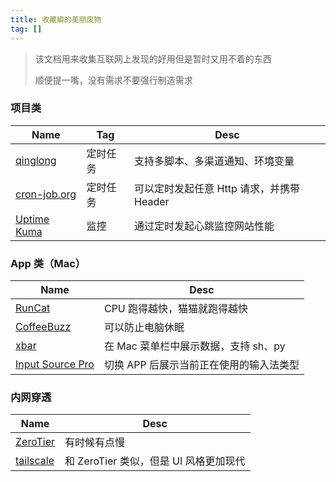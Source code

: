 ```yaml
---
title: 收藏癖的美丽废物
tag: [] 
---
```


> 该文档用来收集互联网上发现的好用但是暂时又用不着的东西
>
> 顺便提一嘴，没有需求不要强行制造需求

### 项目类

| Name             | Tag  | Desc                        |
| ---------------- | ---- | --------------------------- |
| [qinglong][]     | 定时任务 | 支持多脚本、多渠道通知、环境变量            |
| [cron-job.org][] | 定时任务 | 可以定时发起任意 Http 请求，并携带 Header |
| [Uptime Kuma][]  | 监控   | 通过定时发起心跳监控网站性能              |

### App 类（Mac）

| Name                 | Desc                    |
| -------------------- | ----------------------- |
| [RunCat][]           | CPU 跑得越快，猫猫就跑得越快        |
| [CoffeeBuzz][]       | 可以防止电脑休眠                |
| [xbar][]             | 在 Mac 菜单栏中展示数据，支持 sh、py |
| [Input Source Pro][] | 切换 APP 后展示当前正在使用的输入法类型  |

### 内网穿透

| Name          | Desc                       |
| ------------- | -------------------------- |
| [ZeroTier][]  | 有时候有点慢                     |
| [tailscale][] | 和 ZeroTier 类似，但是 UI 风格更加现代 |

​​<!-- +++++++++ 下面是引用式链接 +++++++++ -->

[qinglong]: https://github.com/whyour/qinglong

[cron-job.org]: https://console.cron-job.org

[Uptime Kuma]: https://github.com/louislam/uptime-kuma

[RunCat]: https://kyome.io/runcat/index.html?lang=en

[CoffeeBuzz]: https://coffeebuzz.aaronpantling.com

[xbar]: https://xbarapp.com

[Input Source Pro]: https://inputsource.pro/zh-CN

[ZeroTier]: https://my.zerotier.com

[tailscale]: https://tailscale.com

